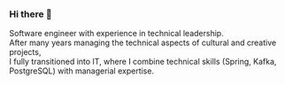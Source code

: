 ### Hi there 👋

Software engineer with experience in technical leadership.<br>
After many years managing the technical aspects of cultural and creative projects,<br>
I fully transitioned into IT, where I combine technical skills (Spring, Kafka, PostgreSQL) with managerial expertise.

